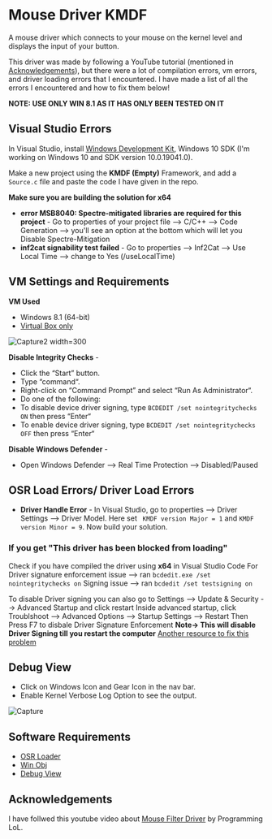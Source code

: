 # Mouse Driver KMDF
A mouse driver which connects to your mouse on the kernel level and displays the input of your button.

This driver was made by following a YouTube tutorial (mentioned in [Acknowledgements](#acknowledgements)), but there were a lot of compilation errors, vm errors, and driver loading errors that I encountered. I have made a list of all the errors I encountered and how to fix them below!

**NOTE: USE ONLY WIN 8.1 AS IT HAS ONLY BEEN TESTED ON IT**

## Visual Studio Errors

In Visual Studio, install [Windows Development Kit](https://docs.microsoft.com/en-us/windows-hardware/drivers/download-the-wdk), Windows 10 SDK (I'm working on Windows 10 and SDK version 10.0.19041.0).

Make a new project using the **KMDF (Empty)** Framework, and add a ``Source.c`` file and paste the code I have given in the repo.

**Make sure you are building the solution for x64**

- **error MSB8040: Spectre-mitigated libraries are required for this project** - Go to properties of your project file --> C/C++ --> Code Generation --> you'll see an option at the bottom which will let you Disable Spectre-Mitigation
- **inf2cat signability test failed** - Go to properties --> Inf2Cat --> Use Local Time --> change to Yes (/useLocalTime)

## VM Settings and Requirements
**VM Used**
- Windows 8.1 (64-bit)
- [Virtual Box only](https://www.virtualbox.org/)

![Capture2 width=300](https://user-images.githubusercontent.com/72495317/119021340-f1674800-b9bc-11eb-9094-43ead50569a3.jpg)


**Disable Integrity Checks** -  
- Click the “Start” button.
- Type “command“.
- Right-click on “Command Prompt” and select “Run As Administrator“.
- Do one of the following:
- To disable device driver signing, type ``BCDEDIT /set nointegritychecks ON`` then press “Enter“
- To enable device driver signing, type ``BCDEDIT /set nointegritychecks OFF`` then press “Enter“

**Disable Windows Defender** -
- Open Windows Defender --> Real Time Protection --> Disabled/Paused

## OSR Load Errors/ Driver Load Errors
- **Driver Handle Error** - In Visual Studio, go to properties --> Driver Settings --> Driver Model. Here set `` KMDF version Major = 1`` and ``KMDF version Minor = 9``. Now build your solution.
### If you get "This driver has been blocked from loading"
Check if you have compiled the driver using **x64** in Visual Studio Code
For Driver signature enforcement issue --> ran ``bcdedit.exe /set nointegritychecks on``
Signing issue --> ran ``bcdedit /set testsigning on``

To disable Driver signing you can also go to Settings --> Update & Security --> Advanced Startup and click restart
Inside advanced startup, click Troublshoot --> Advanced Options --> Startup Settings --> Restart
Then Press F7 to disbale Driver Signature Enforcement
**Note-> This will disable Driver Signing till you restart the computer**
[Another resource to fix this problem](https://www.wintips.org/how-to-fix-windows-cannot-verify-the-digital-signature-for-this-file-error-in-windows-8-7-vista/)

## Debug View
- Click on Windows Icon and Gear Icon in the nav bar.
- Enable Kernel Verbose Log Option to see the output.

![Capture](https://user-images.githubusercontent.com/72495317/119021167-b5cc7e00-b9bc-11eb-89d8-47dd7af10a07.PNG)

## Software Requirements 
- [OSR Loader](http://www.osronline.com/OsrDown.cfm/osrloaderv30.zip%5Ename=osrloaderv30.zip&id=157)
- [Win Obj](https://docs.microsoft.com/en-us/sysinternals/downloads/winobj)
- [Debug View](https://docs.microsoft.com/en-us/sysinternals/downloads/debugview)

## Acknowledgements
I have follwed this youtube video about [Mouse Filter Driver](https://www.youtube.com/watch?v=PppMoZvW6L4&list=PLZ4EgN7ZCzJyUT-FmgHsW4e9BxfP-VMuo&index=9) by Programming LoL.
